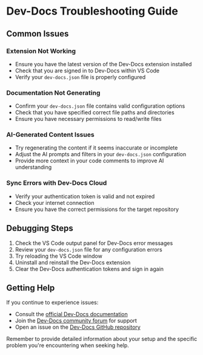 # Dev-Docs Troubleshooting Guide

## Common Issues

### Extension Not Working
- Ensure you have the latest version of the Dev-Docs extension installed
- Check that you are signed in to Dev-Docs within VS Code
- Verify your `dev-docs.json` file is properly configured

### Documentation Not Generating
- Confirm your `dev-docs.json` file contains valid configuration options
- Check that you have specified correct file paths and directories
- Ensure you have necessary permissions to read/write files

### AI-Generated Content Issues
- Try regenerating the content if it seems inaccurate or incomplete
- Adjust the AI prompts and filters in your `dev-docs.json` configuration
- Provide more context in your code comments to improve AI understanding

### Sync Errors with Dev-Docs Cloud
- Verify your authentication token is valid and not expired
- Check your internet connection
- Ensure you have the correct permissions for the target repository

## Debugging Steps

1. Check the VS Code output panel for Dev-Docs error messages
2. Review your `dev-docs.json` file for any configuration errors
3. Try reloading the VS Code window
4. Uninstall and reinstall the Dev-Docs extension
5. Clear the Dev-Docs authentication tokens and sign in again

## Getting Help

If you continue to experience issues:

- Consult the [official Dev-Docs documentation](https://docs.dev/)
- Join the [Dev-Docs community forum](https://community.docs.dev/) for support
- Open an issue on the [Dev-Docs GitHub repository](https://github.com/dev-docs/dev-docs-vscode)

Remember to provide detailed information about your setup and the specific problem you're encountering when seeking help.